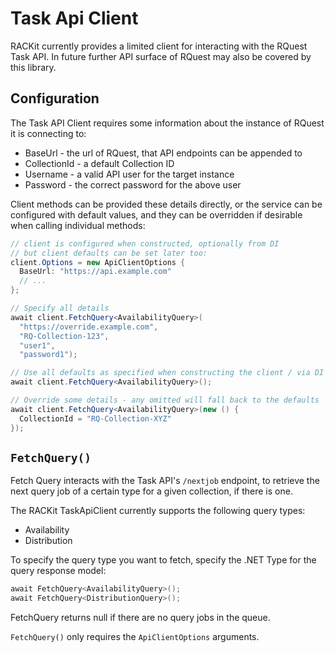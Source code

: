 # Task Api Client

RACKit currently provides a limited client for interacting with the RQuest Task API. In future further API surface of RQuest may also be covered by this library.

## Configuration

The Task API Client requires some information about the instance of RQuest it is connecting to:

- BaseUrl - the url of RQuest, that API endpoints can be appended to
- CollectionId - a default Collection ID
- Username - a valid API user for the target instance
- Password - the correct password for the above user

Client methods can be provided these details directly, or the service can be configured with default values, and they can be overridden if desirable when calling individual methods:

```csharp
// client is configured when constructed, optionally from DI
// but client defaults can be set later too:
client.Options = new ApiClientOptions {
  BaseUrl: "https://api.example.com"
  // ...
};

// Specify all details
await client.FetchQuery<AvailabilityQuery>(
  "https://override.example.com",
  "RQ-Collection-123",
  "user1",
  "password1");

// Use all defaults as specified when constructing the client / via DI
await client.FetchQuery<AvailabilityQuery>();

// Override some details - any omitted will fall back to the defaults
await client.FetchQuery<AvailabilityQuery>(new () {
  CollectionId = "RQ-Collection-XYZ"
});
```

## `FetchQuery()`

Fetch Query interacts with the Task API's `/nextjob` endpoint, to retrieve the next query job of a certain type for a given collection, if there is one.

The RACKit TaskApiClient currently supports the following query types:
- Availability
- Distribution

To specify the query type you want to fetch, specify the .NET Type for the query response model:

```csharp
await FetchQuery<AvailabilityQuery>();
await FetchQuery<DistributionQuery>();
```

FetchQuery returns null if there are no query jobs in the queue.

`FetchQuery()` only requires the `ApiClientOptions` arguments.
